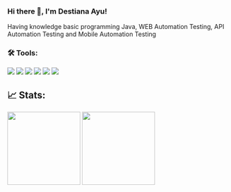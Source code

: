 <!--
**destnayu/destnayu** is a ✨ _special_ ✨ repository because its `README.md` (this file) appears on your GitHub profile.

Here are some ideas to get you started:

- 🔭 I’m currently working on ...
- 🌱 I’m currently learning ...
- 👯 I’m looking to collaborate on ...
- 🤔 I’m looking for help with ...
- 💬 Ask me about ...
- 📫 How to reach me: ...
- 😄 Pronouns: ...
- ⚡ Fun fact: ...
-->

### Hi there 👋, I'm Destiana Ayu!
Having knowledge basic programming Java, WEB Automation Testing, API Automation Testing and Mobile Automation Testing
### 🛠️ Tools:
<p>
  <img src="https://img.shields.io/badge/-BlueJ-lightgrey" />
  <img src="https://img.shields.io/badge/-Netbeans%20IDE-lightgrey" />
  <img src="https://img.shields.io/badge/-Intellij%20IDEA-lightgrey" />
  <img src="https://img.shields.io/badge/-Postman-lightgrey" />
  <img src="https://img.shields.io/badge/-jMeter-lightgrey" />
  <img src="https://img.shields.io/badge/-Appium-lightgrey" />
</p>  

## 📈 Stats:
<p align = "left">
  <img height="165em" src="https://github-readme-stats-eight-theta.vercel.app/api?username=destnayu&show_icons=true&theme=transparent&include_all_commits=true&count_private=true"/>
  <img height="165em" src="https://github-readme-stats-eight-theta.vercel.app/api/top-langs/?username=destnayu&layout=compact&langs_count=8&theme=transparent"/>
</p>
